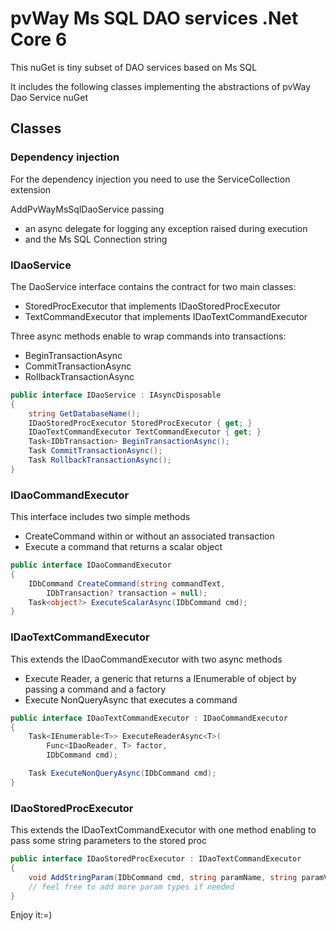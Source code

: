 # pvWay Ms SQL DAO services .Net Core 6

This nuGet is tiny subset of DAO services based on Ms SQL

It includes the following classes implementing the abstractions of pvWay Dao Service nuGet

## Classes

### Dependency injection

For the dependency injection you need to use the ServiceCollection extension

AddPvWayMsSqlDaoService passing 

* an async delegate for logging any exception raised during execution 
* and the Ms SQL Connection string

### IDaoService

The DaoService interface contains the contract for two main 
classes:

* StoredProcExecutor that implements IDaoStoredProcExecutor
* TextCommandExecutor that implements IDaoTextCommandExecutor

Three async methods enable to wrap commands into transactions:
* BeginTransactionAsync 
* CommitTransactionAsync 
* RollbackTransactionAsync

``` csharp
public interface IDaoService : IAsyncDisposable
{
    string GetDatabaseName();
    IDaoStoredProcExecutor StoredProcExecutor { get; }
    IDaoTextCommandExecutor TextCommandExecutor { get; }
    Task<IDbTransaction> BeginTransactionAsync();
    Task CommitTransactionAsync();
    Task RollbackTransactionAsync();
}
```

### IDaoCommandExecutor

This interface includes two simple methods

* CreateCommand within or without an associated transaction
* Execute a command that returns a scalar object

``` csharp
public interface IDaoCommandExecutor
{
    IDbCommand CreateCommand(string commandText,
        IDbTransaction? transaction = null);
    Task<object?> ExecuteScalarAsync(IDbCommand cmd);
}
```

### IDaoTextCommandExecutor

This extends the IDaoCommandExecutor with two async methods

* Execute Reader, a generic that returns a IEnumerable of object by passing a command and a factory
* Execute NonQueryAsync that executes a command

``` csharp
public interface IDaoTextCommandExecutor : IDaoCommandExecutor
{
    Task<IEnumerable<T>> ExecuteReaderAsync<T>(
        Func<IDaoReader, T> factor,
        IDbCommand cmd);

    Task ExecuteNonQueryAsync(IDbCommand cmd);
}
```

### IDaoStoredProcExecutor

This extends the IDaoTextCommandExecutor with one method enabling
to pass some string parameters to the stored proc

``` csharp
public interface IDaoStoredProcExecutor : IDaoTextCommandExecutor
{
    void AddStringParam(IDbCommand cmd, string paramName, string paramValue);
    // feel free to add more param types if needed
}
```

Enjoy it:=)
